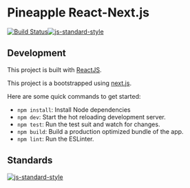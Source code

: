 # Pineapple React-Next.js
[![Build Status](https://travis-ci.com/pineapple-699/pineapple-react.svg?branch=master)](https://travis-ci.com/pineapple-699/pineapple-react)[![js-standard-style](https://img.shields.io/badge/code%20style-standard-brightgreen.svg)](http://standardjs.com)

## Development

This project is built with [ReactJS](https://reactjs.org).

This project is a bootstrapped using [next.js](https://nextjs.org/).

Here are some quick commands to get started:

- `npm install`: Install Node dependencies
- `npm dev`: Start the hot reloading development server.
- `npm test`: Run the test suit and watch for changes.
- `npm build`: Build a production optimized bundle of the app.
- `npm lint`: Run the ESLinter.
 
## Standards
[![js-standard-style](https://cdn.rawgit.com/standard/standard/master/badge.svg)](https://github.com/standard/standard)
